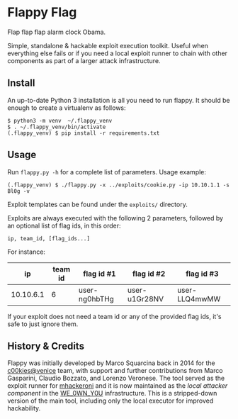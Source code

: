 Flappy Flag
===========
Flap flap flap alarm clock Obama.

Simple, standalone & hackable exploit execution toolkit. Useful when everything else fails or if you
need a local exploit runner to chain with other components as part of a larger attack infrastructure.


Install
-------
An up-to-date Python 3 installation is all you need to run flappy. It should be enough to 
create a virtualenv as follows:

    $ python3 -m venv  ~/.flappy_venv
    $ . ~/.flappy_venv/bin/activate
    (.flappy_venv) $ pip install -r requirements.txt


Usage
-----
Run `flappy.py -h` for a complete list of parameters. Usage example:

    (.flappy_venv) $ ./flappy.py -x ../exploits/cookie.py -ip 10.10.1.1 -s Bl0g -v

Exploit templates can be found under the `exploits/` directory.

Exploits are always executed with the following 2 parameters, followed by an optional list of flag
ids, in this order:

    ip, team_id, [flag_ids...]

For instance:

| ip        | team id | flag id #1    | flag id #2    | flag id #3    |
|-----------|---------|---------------|---------------|---------------|
| 10.10.6.1 | 6       | user-ng0hbTHg | user-u1Gr28NV | user-LLQ4mwMW |

If your exploit does not need a team id or any of the provided flag ids, it's safe to just ignore
them.


History & Credits
-----------------
Flappy was initially developed by Marco Squarcina back in 2014 for the 
[c00kies@venice](https://ctftime.org/team/1752/) team, with support and further contributions from
Marco Gasparini, Claudio Bozzato, and Lorenzo Veronese. The tool served as the exploit runner for
[mhackeroni](https://ctftime.org/team/57788/) and it is now maintained as the *local attacker
component* in the [WE_0WN_Y0U](https://ctftime.org/team/1964/) infrastructure. This is a 
stripped-down version of the main tool, including only the local executor for improved hackability.
